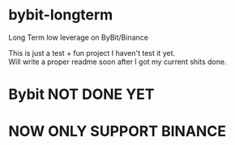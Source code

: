 # bybit-longterm
Long Term low leverage on ByBit/Binance

This is just a test + fun project I haven't test it yet.  
Will write a proper readme soon after I got my current shits done.

# Bybit NOT DONE YET

# NOW ONLY SUPPORT BINANCE